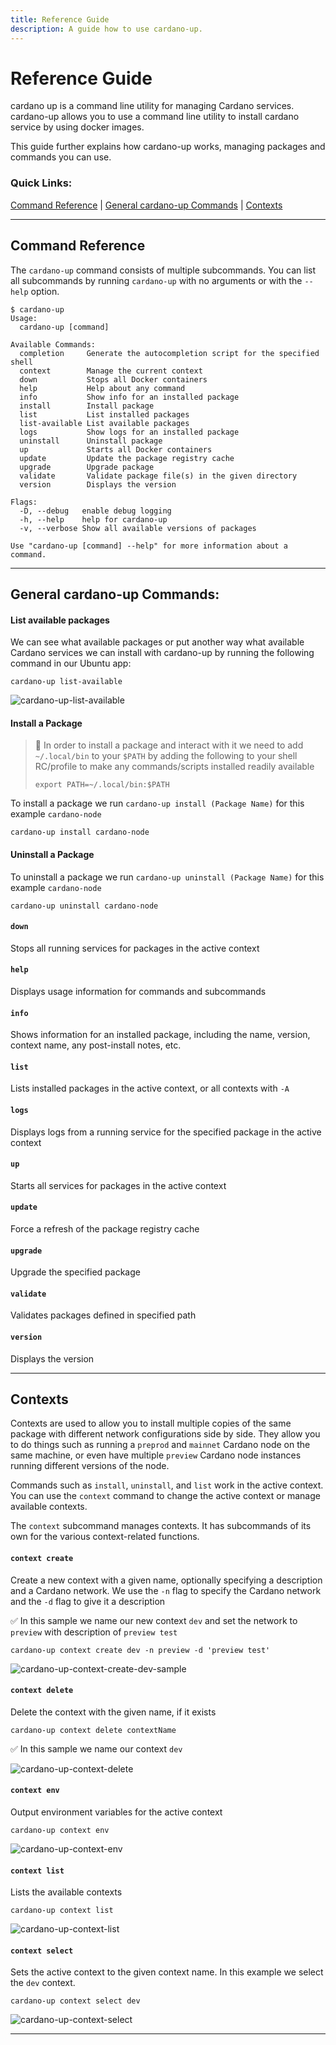 ```yaml
---
title: Reference Guide
description: A guide how to use cardano-up.
---
```


# Reference Guide

cardano up is a command line utility for managing Cardano services. cardano-up allows you to use a command line utility to install cardano service by using docker images.

This guide further explains how cardano-up works, managing packages and commands you can use. 

### Quick Links:

[Command Reference](#1) | [General cardano-up Commands](#2) | [Contexts](#3)

***

<a name="1"></a>

## Command Reference

The `cardano-up` command consists of multiple subcommands. You can list all subcommands by running `cardano-up` with no arguments or with the `--help` option.

```
$ cardano-up
Usage:
  cardano-up [command]

Available Commands:
  completion     Generate the autocompletion script for the specified shell
  context        Manage the current context
  down           Stops all Docker containers
  help           Help about any command
  info           Show info for an installed package
  install        Install package
  list           List installed packages
  list-available List available packages
  logs           Show logs for an installed package
  uninstall      Uninstall package
  up             Starts all Docker containers
  update         Update the package registry cache
  upgrade        Upgrade package
  validate       Validate package file(s) in the given directory
  version        Displays the version

Flags:
  -D, --debug   enable debug logging
  -h, --help    help for cardano-up
  -v, --verbose Show all available versions of packages

Use "cardano-up [command] --help" for more information about a command.
```

***

<a name="2"></a>

## General cardano-up Commands:

#### List available packages

We can see what available packages or put another way what available Cardano services we can install with cardano-up by running the following command in our Ubuntu app:

```
cardano-up list-available
```

![cardano-up-list-available](/cardano-up-list-available.png)

#### Install a Package

> 🛑 In order to install a package and interact with it we need to add `~/.local/bin` to your `$PATH` by adding the following to your shell RC/profile to make any commands/scripts installed readily available
> 
> ```
> export PATH=~/.local/bin:$PATH
> ```

To install a package we run `cardano-up install (Package Name)` for this example `cardano-node`

```
cardano-up install cardano-node
```

#### Uninstall a Package

To uninstall a package we run `cardano-up uninstall (Package Name)` for this example `cardano-node`

```
cardano-up uninstall cardano-node
```

#### `down`

Stops all running services for packages in the active context

#### `help`

Displays usage information for commands and subcommands

#### `info`

Shows information for an installed package, including the name, version, context name, any post-install notes, etc.

#### `list`

Lists installed packages in the active context, or all contexts with `-A`

#### `logs`

Displays logs from a running service for the specified package in the active context

#### `up`

Starts all services for packages in the active context

#### `update`

Force a refresh of the package registry cache

#### `upgrade`

Upgrade the specified package

#### `validate`

Validates packages defined in specified path

#### `version`

Displays the version

***

<a name="3"></a>

## Contexts

Contexts are used to allow you to install multiple copies of the same package with different network configurations side by side. They allow you to do things
such as running a `preprod` and `mainnet` Cardano node on the same machine, or even have multiple `preview` Cardano node instances running different versions
of the node.

Commands such as `install`, `uninstall`, and `list` work in the active context. You can use the `context` command to change the active context or manage available contexts.

The `context` subcommand manages contexts. It has subcommands of its own for the various context-related functions.

#### `context create`

Create a new context with a given name, optionally specifying a description and a Cardano network. We use the `-n` flag to specify the Cardano network and the `-d` flag to give it a description

✅ In this sample we name our new context `dev` and set the network to `preview` with description of `preview test`

```
cardano-up context create dev -n preview -d 'preview test'
```

![cardano-up-context-create-dev-sample](/cardano-up-context-create-dev-sample.png)

#### `context delete`

Delete the context with the given name, if it exists

```
cardano-up context delete contextName
```

✅ In this sample we name our context `dev`

![cardano-up-context-delete](/cardano-up-context-delete.png)

#### `context env`

Output environment variables for the active context

```
cardano-up context env
```

![cardano-up-context-env](/cardano-up-context-env.png)

#### `context list`

Lists the available contexts

```
cardano-up context list
```

![cardano-up-context-list](/cardano-up-context-list.png)


#### `context select`

Sets the active context to the given context name. In this example we select the `dev` context.

```
cardano-up context select dev
```

![cardano-up-context-select](/cardano-up-context-select.png)

***

